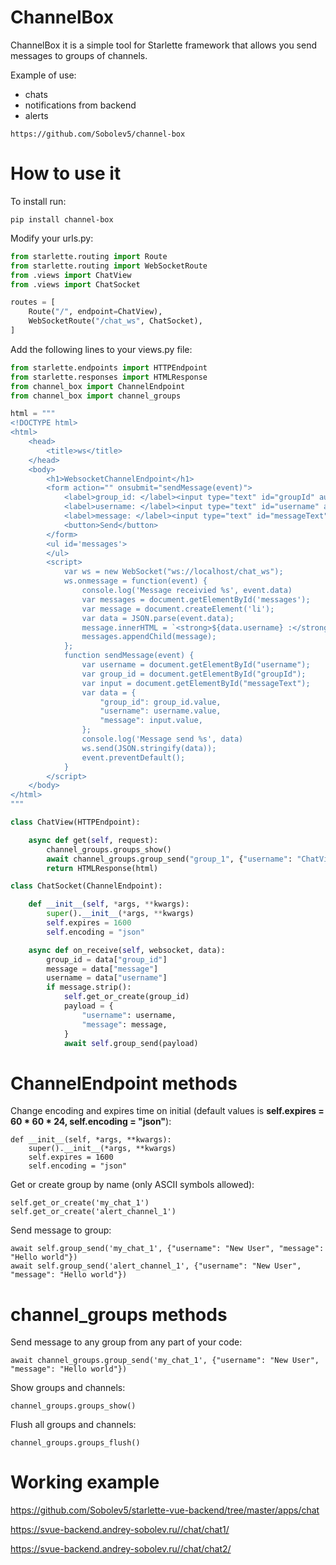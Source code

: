 # ChannelBox
ChannelBox it is a simple tool for Starlette framework that allows you send messages to groups of channels.

Example of use:
- chats
- notifications from backend
- alerts 

```no-highlight
https://github.com/Sobolev5/channel-box
```

# How to use it
To install run:
```no-highlight
pip install channel-box
```


Modify your urls.py:
```python
from starlette.routing import Route
from starlette.routing import WebSocketRoute
from .views import ChatView
from .views import ChatSocket

routes = [
    Route("/", endpoint=ChatView),
    WebSocketRoute("/chat_ws", ChatSocket),
]
```


Add the following lines to your views.py file:
```python
from starlette.endpoints import HTTPEndpoint
from starlette.responses import HTMLResponse
from channel_box import ChannelEndpoint
from channel_box import channel_groups

html = """
<!DOCTYPE html>
<html>
    <head>
        <title>ws</title>
    </head>
    <body>
        <h1>WebsocketChannelEndpoint</h1>
        <form action="" onsubmit="sendMessage(event)">
            <label>group_id: </label><input type="text" id="groupId" autocomplete="off" value="1"><br/>
            <label>username: </label><input type="text" id="username" autocomplete="off" value="test_user1"><br/>       
            <label>message: </label><input type="text" id="messageText" autocomplete="off" value="test_message1"><br/>
            <button>Send</button>
        </form>
        <ul id='messages'>
        </ul>
        <script>
            var ws = new WebSocket("ws://localhost/chat_ws");
            ws.onmessage = function(event) {
                console.log('Message receivied %s', event.data)
                var messages = document.getElementById('messages');
                var message = document.createElement('li');
                var data = JSON.parse(event.data);
                message.innerHTML = `<strong>${data.username} :</strong> ${data.message}`;
                messages.appendChild(message);
            };
            function sendMessage(event) {
                var username = document.getElementById("username");
                var group_id = document.getElementById("groupId");
                var input = document.getElementById("messageText");
                var data = {
                    "group_id": group_id.value, 
                    "username": username.value,
                    "message": input.value,
                };
                console.log('Message send %s', data)
                ws.send(JSON.stringify(data));
                event.preventDefault();
            }
        </script>
    </body>
</html>
"""

class ChatView(HTTPEndpoint):

    async def get(self, request):
        channel_groups.groups_show()
        await channel_groups.group_send("group_1", {"username": "ChatView", "message": "Hello from ChatView"})
        return HTMLResponse(html)

class ChatSocket(ChannelEndpoint):

    def __init__(self, *args, **kwargs):
        super().__init__(*args, **kwargs)
        self.expires = 1600 
        self.encoding = "json"

    async def on_receive(self, websocket, data):
        group_id = data["group_id"]
        message = data["message"]
        username = data["username"]
        if message.strip():
            self.get_or_create(group_id)
            payload = {
                "username": username,
                "message": message,
            }
            await self.group_send(payload)
```


# ChannelEndpoint methods 
Change encoding and expires time on initial (default values is **self.expires = 60 * 60 * 24, self.encoding = "json"**):
```no-highlight
def __init__(self, *args, **kwargs):
    super().__init__(*args, **kwargs)
    self.expires = 1600 
    self.encoding = "json"
```


Get or create group by name (only ASCII symbols allowed):
```no-highlight
self.get_or_create('my_chat_1')
self.get_or_create('alert_channel_1')
```


Send message to group:
```no-highlight
await self.group_send('my_chat_1', {"username": "New User", "message": "Hello world"})
await self.group_send('alert_channel_1', {"username": "New User", "message": "Hello world"})
```


# channel_groups methods
Send message to any group from any part of your code:
```no-highlight
await channel_groups.group_send('my_chat_1', {"username": "New User", "message": "Hello world"})
```


Show groups and channels:
```no-highlight
channel_groups.groups_show()
```


Flush all groups and channels:
```no-highlight
channel_groups.groups_flush()
```

# Working example 
https://github.com/Sobolev5/starlette-vue-backend/tree/master/apps/chat

https://svue-backend.andrey-sobolev.ru//chat/chat1/

https://svue-backend.andrey-sobolev.ru//chat/chat2/



